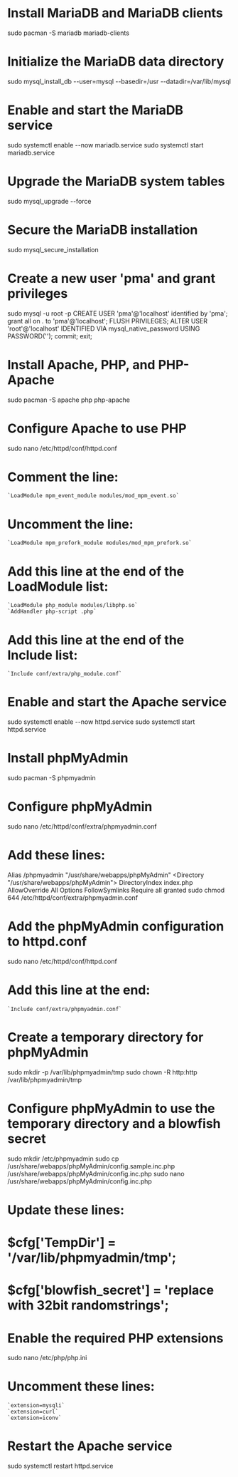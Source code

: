 # Install MariaDB and MariaDB clients
sudo pacman -S mariadb mariadb-clients

# Initialize the MariaDB data directory
sudo mysql_install_db --user=mysql --basedir=/usr --datadir=/var/lib/mysql

# Enable and start the MariaDB service
sudo systemctl enable --now mariadb.service
sudo systemctl start mariadb.service

# Upgrade the MariaDB system tables
sudo mysql_upgrade --force

# Secure the MariaDB installation
sudo mysql_secure_installation

# Create a new user 'pma' and grant privileges
sudo mysql -u root -p
CREATE USER 'pma'@'localhost' identified by 'pma';
grant all on *.* to 'pma'@'localhost';
FLUSH PRIVILEGES;
ALTER USER 'root'@'localhost' IDENTIFIED VIA mysql_native_password USING PASSWORD('');
commit;
exit;

# Install Apache, PHP, and PHP-Apache
sudo pacman -S apache php php-apache

# Configure Apache to use PHP
sudo nano /etc/httpd/conf/httpd.conf
# Comment the line:
    `LoadModule mpm_event_module modules/mod_mpm_event.so`
# Uncomment the line:
    `LoadModule mpm_prefork_module modules/mod_mpm_prefork.so`
# Add this line at the end of the LoadModule list: 
    `LoadModule php_module modules/libphp.so`
    `AddHandler php-script .php`
# Add this line at the end of the Include list: 
    `Include conf/extra/php_module.conf`

# Enable and start the Apache service
sudo systemctl enable --now httpd.service
sudo systemctl start httpd.service

# Install phpMyAdmin
sudo pacman -S phpmyadmin

# Configure phpMyAdmin
sudo nano /etc/httpd/conf/extra/phpmyadmin.conf
# Add these lines:
Alias /phpmyadmin "/usr/share/webapps/phpMyAdmin"
<Directory "/usr/share/webapps/phpMyAdmin">
    DirectoryIndex index.php
    AllowOverride All
    Options FollowSymlinks
    Require all granted
</Directory>
sudo chmod 644 /etc/httpd/conf/extra/phpmyadmin.conf

# Add the phpMyAdmin configuration to httpd.conf
sudo nano /etc/httpd/conf/httpd.conf
# Add this line at the end:
    `Include conf/extra/phpmyadmin.conf`

# Create a temporary directory for phpMyAdmin
sudo mkdir -p /var/lib/phpmyadmin/tmp
sudo chown -R http:http /var/lib/phpmyadmin/tmp

# Configure phpMyAdmin to use the temporary directory and a blowfish secret
sudo mkdir /etc/phpmyadmin
sudo cp /usr/share/webapps/phpMyAdmin/config.sample.inc.php /usr/share/webapps/phpMyAdmin/config.inc.php
sudo nano /usr/share/webapps/phpMyAdmin/config.inc.php
# Update these lines:
# $cfg['TempDir'] = '/var/lib/phpmyadmin/tmp';
# $cfg['blowfish_secret'] = 'replace with 32bit randomstrings';

# Enable the required PHP extensions
sudo nano /etc/php/php.ini
# Uncomment these lines:
    `extension=mysqli`
    `extension=curl`
    `extension=iconv`

# Restart the Apache service
sudo systemctl restart httpd.service
